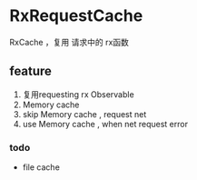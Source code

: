 # RxRequestCache
RxCache ，复用 请求中的 rx函数

## feature

1. 复用requesting rx Observable
2. Memory cache
3. skip Memory cache , request net
4. use Memory cache , when  net request error

### todo 
* file cache
